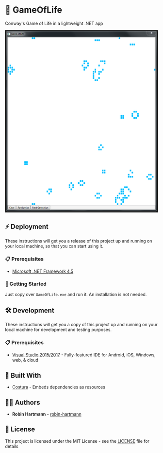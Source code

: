 # 👾 GameOfLife

Conway's Game of Life in a lightweight .NET app

<img src="docs/images/readme-main-window.png" height="600">

## ⚡ Deployment

These instructions will get you a release of this project up and running on your local machine, so that you can start using it.

### 📋 Prerequisites

* [Microsoft .NET Framework 4.5](https://www.microsoft.com/en-us/download/details.aspx?id=30653)

### 🚀 Getting Started

Just copy over `GameOfLife.exe` and run it. An installation is not needed.

## 🛠️ Development

These instructions will get you a copy of this project up and running on your local machine for development and testing purposes.

### 📋 Prerequisites

* [Visual Studio 2015/2017](https://www.visualstudio.com/de/vs/) - Fully-featured IDE for Android, iOS, Windows, web, & cloud

## 🔧 Built With

* [Costura](https://github.com/Fody/Costura) - Embeds dependencies as resources

## 👨‍💻 Authors

* **Robin Hartmann** - [robin-hartmann](https://github.com/robin-hartmann)

## 📃 License

This project is licensed under the MIT License - see the [LICENSE](LICENSE) file for details
